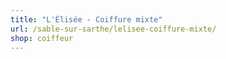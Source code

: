 ```yaml
---
title: "L'Élisée - Coiffure mixte"
url: /sable-sur-sarthe/lelisee-coiffure-mixte/
shop: coiffeur
---
```

